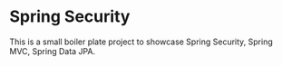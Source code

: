 # Spring Security
This is a small boiler plate project to showcase Spring Security, Spring MVC, Spring Data JPA.
